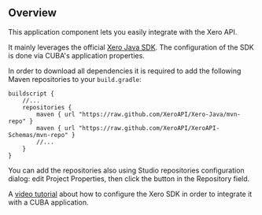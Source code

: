 ## Overview
This application component lets you easily integrate with the Xero API.

It mainly leverages the official [Xero Java SDK](https://github.com/XeroAPI/Xero-Java). The configuration of the SDK is done via CUBA's application properties.

In order to download all dependencies it is required to add the following Maven repositories to your  `build.gradle`:

```
buildscript {  
    //...   
    repositories {
        maven { url "https://raw.github.com/XeroAPI/Xero-Java/mvn-repo" }
        maven { url "https://raw.github.com/XeroAPI/XeroAPI-Schemas/mvn-repo" }
        //...       
    }
}
```

You can add the repositories also using Studio repositories configuration dialog: edit Project Properties, then click the button in the Repository field.

A [video tutorial](https://www.youtube.com/watch?v=A5HZM-wlOJA) about how to configure the Xero SDK in order to integrate it with a CUBA application.